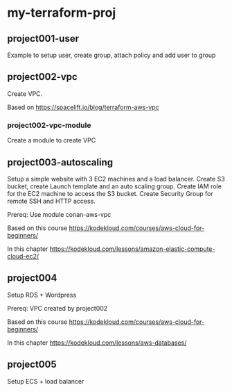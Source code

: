 # my-terraform-proj

## project001-user
Example to setup user, create group, attach policy and add user to group

## project002-vpc
Create VPC.

Based on https://spacelift.io/blog/terraform-aws-vpc

### project002-vpc-module

Create a module to create VPC

## project003-autoscaling
Setup a simple website with 3 EC2 machines and a load balancer.
Create S3 bucket, create Launch template and an auto scaling group.
Create IAM role for the EC2 machine to access the S3 bucket.
Create Security Group for remote SSH and HTTP access.

Prereq: Use module conan-aws-vpc

Based on this course https://kodekloud.com/courses/aws-cloud-for-beginners/

In this chapter https://kodekloud.com/lessons/amazon-elastic-compute-cloud-ec2/

## project004
Setup RDS + Wordpress

Prereq: VPC created by project002

Based on this course https://kodekloud.com/courses/aws-cloud-for-beginners/

In this chapter https://kodekloud.com/lessons/aws-databases/

## project005
Setup ECS + load balancer

